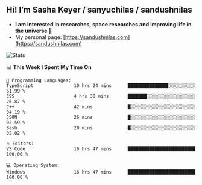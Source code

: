 ## Hi! I’m Sasha Keyer / sanyuchilas / sandushnilas

- **I am interested in researches, space researches and improving life in the universe 🌠**  
- My personal page: [https://sandushnilas.com](https://sandushnilas.com)

![Stats](https://github-readme-stats.vercel.app/api?username=sanyuchilas&show_icons=true&theme=react&hide=issues&count_private=true&layout=compact)

<!--START_SECTION:waka-->
📊 **This Week I Spent My Time On** 

```text
💬 Programming Languages: 
TypeScript               10 hrs 24 mins      ███████████████░░░░░░░░░░   61.99 % 
CSS                      4 hrs 30 mins       ███████░░░░░░░░░░░░░░░░░░   26.87 % 
C++                      42 mins             █░░░░░░░░░░░░░░░░░░░░░░░░   04.19 % 
JSON                     26 mins             █░░░░░░░░░░░░░░░░░░░░░░░░   02.59 % 
Bash                     20 mins             █░░░░░░░░░░░░░░░░░░░░░░░░   02.02 % 

🔥 Editors: 
VS Code                  16 hrs 47 mins      █████████████████████████   100.00 % 

💻 Operating System: 
Windows                  16 hrs 47 mins      █████████████████████████   100.00 % 
```


<!--END_SECTION:waka-->
